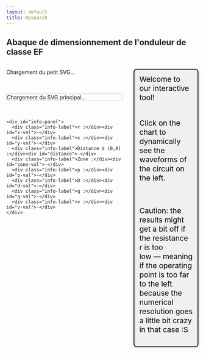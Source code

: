 ```yaml
---
layout: default
title: Research
---
```


## Abaque de dimensionnement de l'onduleur de classe EF

<style>
  .container {
    display: flex;
    gap: 2rem;
    margin-top: 2rem;
    align-items: flex-start;
  }

  #left-panel {
    width: 60%;
  }

  #small-svg-wrapper,
  #svg-wrapper {
    margin-bottom: 3rem;
  }

  #svg-wrapper {
    border: 1px solid #ccc;
    width: 100%;
    max-width: 100%;
  }

  svg {
    display: block;
    width: 100%;
    height: auto;
  }

  #info-panel {
    background: #f9f9f9;
    padding: 1rem;
    border: 1px solid #ddd;
    display: grid;
    grid-template-columns: repeat(2, minmax(150px, 1fr));
    gap: 0.5rem 1rem;
    margin-top: 1rem;
  }

  .info-label {
    font-weight: bold;
  }

  #right-panel {
  flex: 1;
  display: flex;
  flex-direction: column;
  gap: 0rem;
  /* plus besoin de position relative ou padding-top */
}

#top-text {
  font-size: 1.2rem;
  color: #000;
  margin-bottom: 4rem;
  white-space: pre-line;
  max-width: 500px;

  /* ✅ Style d'encadrement */
  border: 2px solid black;
  padding: 0.8rem;
  background-color: #f0f0f0;
  border-radius: 8px;
  box-shadow: 2px 2px 6px rgba(0, 0, 0, 0.1);
}




  .chart-block canvas {
  width: 500px !important; /* ou la largeur que tu veux */
  height: 100px;
  max-width: 100%;
}


  .dot {
    fill: red;
    stroke: black;
    stroke-width: 1px;
  }
</style>

<div class="container">
  <div id="left-panel">
    <div id="small-svg-wrapper">Chargement du petit SVG...</div>
    <div id="svg-wrapper">Chargement du SVG principal...</div>

```
<div id="info-panel">
  <div class="info-label">r :</div><div id="x-val">-</div>
  <div class="info-label">x :</div><div id="y-val">-</div>
  <div class="info-label">Distance à (0,0) :</div><div id="distance">-</div>
  <div class="info-label">Zone :</div><div id="zone-val">-</div>
  <div class="info-label">p :</div><div id="p-val">-</div>
  <div class="info-label">D :</div><div id="d-val">-</div>
  <div class="info-label">q :</div><div id="q-val">-</div>
  <div class="info-label">v :</div><div id="v-val">-</div>
</div>
```

  </div>

  <div id="right-panel">
  <div id="top-text">Welcome to our interactive tool! 

Click on the chart to dynamically see the waveforms of the circuit on the left.

Caution: the results might get a bit off if the resistance r is too low — meaning if the operating point is too far to the left because the numerical resolution goes a little bit crazy in that case \:S</div>

  <div class="chart-block"><canvas id="vs-chart" width="500" height="170"></canvas>
  <div class="chart-block"><canvas id="ie-chart" width="500" height="170"></canvas>
  <div class="chart-block"><canvas id="is-chart" width="500" height="170"></canvas>
  <div class="chart-block"><canvas id="ic-chart" width="500" height="170"></canvas>
  <div class="chart-block"><canvas id="sin-chart" width="500" height="180"></canvas>
</div>

<script src="https://cdn.jsdelivr.net/npm/chart.js"></script>

<script>
const PI = Math.PI;

// Génère la frontière (ZVS / ZCS)
const frontier = Array.from({ length: 500 }, (_, j) => {
  const theta = (j / 499) * PI;
  const r = (1 / PI) * Math.pow(Math.sin(theta), 2);
  const x = (1 / PI) * (theta - Math.sin(theta) * Math.cos(theta));
  return { theta, x, r };
});

function getFrontierR(xTarget) {
  let left = 0, right = frontier.length - 1;
  while (left < right) {
    const mid = Math.floor((left + right) / 2);
    (frontier[mid].x < xTarget) ? left = mid + 1 : right = mid;
  }
  return frontier[left]?.r || 0;
}

function solveZCS(r, x) {
  for (let j = 0; j < 1000; j++) {
    const theta = (j / 999) * PI;
    const sinTh = Math.sin(theta), cosTh = Math.cos(theta);
    const sinTh4 = Math.pow(Math.sin(theta / 2), 4);
    const xTheta = (1 / PI) * (theta - sinTh * cosTh);
    const denom = PI * r + 4 * sinTh4;
    const rTheta = (4 / PI) * ((1 / (4 / denom)) - sinTh4);
    if (Math.abs(xTheta - x) < 0.005 && Math.abs(rTheta - r) < 0.01) {
      const i = 4 / denom;
      const p = (8 * r) / (denom * denom);
      const D = 0.5 - theta / (2 * PI);
      const v = 1 + 2 * (Math.cos(theta) - 1) / denom;
      return { p, D, q: 0, v, i, theta, phi: 0 };
    }
  }
  return null;
}

function solveZVS(r, x) {
  for (let j = 0; j < 5000; j++) {
    const theta = (j / 4999) * PI;
    const phiMin = (theta - PI) / 2;
    for (let k = 0; k < 1000; k++) {
      const phi = phiMin + (k / 999) * -phiMin;
      const sinTh = Math.sin(theta);
      const sinTerm = Math.sin(theta - 2 * phi);
      const rTh = (1 / PI) * sinTh * sinTerm;
      const xTh = (1 / PI) * (theta - sinTh * Math.cos(theta - 2 * phi));
      if (Math.abs(rTh - r) < 0.001 && Math.abs(xTh - x) < 0.001) {
        const denom = Math.pow(Math.cos(phi) - Math.cos(phi - theta), 2);
        const p = (2 / PI) * sinTh * sinTerm / denom;
        const q = (1 - Math.cos(phi)) / (1 + Math.cos(phi - theta));
        const i = Math.sqrt((2 * p) / r);
        const D = 0.5 - theta / (2 * PI);
        return { p, D, q, v: 0, i, theta, phi };
      }
    }
  }
  return null;
}

function drawDot(svg, xPix, yPix) {
  svg.querySelector('.dot')?.remove();
  const dot = document.createElementNS("http://www.w3.org/2000/svg", "circle");
  dot.setAttribute("cx", xPix);
  dot.setAttribute("cy", yPix);
  dot.setAttribute("r", 5);
  dot.setAttribute("class", "dot");
  svg.appendChild(dot);
}

function updateInfoPanel(r, x, distance, zone, res) {
  const set = (id, val) => document.getElementById(id).textContent = val;
  set('x-val', r.toFixed(4));
  set('y-val', x.toFixed(4));
  set('distance', distance.toFixed(4));
  set('zone-val', zone);
  set('p-val', res ? res.p.toFixed(4) : '-');
  set('d-val', res ? res.D.toFixed(4) : '-');
  set('q-val', res ? res.q.toFixed(4) : '-');
  set('v-val', res ? res.v.toFixed(4) : '-');
}

function plotCharts(res) {
  const N = 1000;
  const period = 2 * PI;
  const theta = res.theta;
  const phi = res.phi || 0;
  const i = res.i;

  const vs = [], ie = [], is = [], ic = [], sin = [];

  for (let k = 0; k <= N; k++) {
    const wt = (k / N) * 4 * PI; // Deux périodes
    const wtMod = wt % (2 * PI);
    const sinTerm = Math.sin(wt + phi);
    sin.push({ x: wt, y: sinTerm });

    // v_s(ωt)
    let vsVal = 0;
    if (wtMod > Math.PI - theta && wtMod <= Math.PI) {
      vsVal = -i * (Math.cos(phi - theta) + Math.cos(wtMod + phi));
    } else if (wtMod > Math.PI && wtMod <= 2 * Math.PI - theta) {
      vsVal = 2;
    } else if (wtMod > 2 * Math.PI - theta) {
      vsVal = 2 + i * (Math.cos(phi - theta) - Math.cos(wtMod + phi));
    }
    vs.push({ x: wt, y: vsVal });

    // i_e, i_s, i_C
    ie.push({ x: wt, y: (wtMod <= Math.PI - theta || (wtMod > Math.PI && wtMod <= 2 * Math.PI - theta)) ? sinTerm * (wtMod <= Math.PI - theta ? 1 : -1) : 0 });
    ic.push({ x: wt, y: (wtMod > Math.PI - theta && wtMod <= Math.PI || wtMod > 2 * Math.PI - theta) ? sinTerm : 0 });
    is.push({ x: wt, y: (wtMod <= Math.PI - theta) ? 2 * sinTerm : 0 });
  }

  const chartData = {
    vs: { data: vs, label: 'vs(ωt) / VDC', color: 'blue' },
    ie: { data: ie, label: 'ie(ωt) / I', color: 'red' },
    is: { data: is, label: 'is(ωt) / I', color: 'green' },
    ic: { data: ic, label: 'iC(ωt) / I', color: 'orange' },
    sin: { data: sin, label: 'i(ωt) / I', color: 'purple' },
  };

  // ✅ Fonction pour formater les ticks en multiples de π
  const formatPi = (val) => {
    const n = val / PI;
    if (Math.abs(n - Math.round(n)) < 0.05) {
      const rounded = Math.round(n);
      if (rounded === 0) return '0';
      if (rounded === 1) return 'π';
      return `${rounded}π`;
    }
    return '';
  };

  const config = (label, data, color, showXAxisTitle = false) => ({
    type: 'line',
    data: {
      datasets: [{
        label,
        data,
        borderColor: color,
        borderWidth: 2,
        pointRadius: 0,
        fill: false
      }]
    },
    options: {
      responsive: false,
      plugins: { legend: { display: false } },
      scales: {
        x: {
          type: 'linear',
          min: 0,
          max: 4 * PI,
          title: {
            display: showXAxisTitle,
            text: 'ωt (rad)'
          },
          ticks: {
            stepSize: PI,
            callback: formatPi
          }
        },
        y: {
          title: {
            display: true,
            text: label
          },
          min: -2,
          max: 2,
          ticks: {
          stepSize: 1
        }
        }
      }
    }
  });

  // Générer les 5 graphes (les 4 premiers sans titre X, le dernier avec)
  const keys = ['vs', 'ie', 'is', 'ic', 'sin'];
  keys.forEach((key, index) => {
    const ctx = document.getElementById(`${key}-chart`).getContext('2d');
    const showTitle = (key === 'sin'); // titre X uniquement pour le dernier
    if (window[`${key}Chart`]) {
      window[`${key}Chart`].data.datasets[0].data = chartData[key].data;
      window[`${key}Chart`].update();
    } else {
      window[`${key}Chart`] = new Chart(ctx, config(chartData[key].label, chartData[key].data, chartData[key].color, showTitle));
    }
  });
}





// === Chargement des SVG ===
fetch('/assets/img/circuit_EF.svg')
  .then(res => res.text())
  .then(svg => document.getElementById('small-svg-wrapper').innerHTML = svg)
  .catch(() => document.getElementById('small-svg-wrapper').textContent = 'Erreur de chargement du petit SVG.');

fetch('/assets/img/chart_EF.svg')
  .then(res => res.text())
  .then(svgText => {
    const wrapper = document.getElementById('svg-wrapper');
    wrapper.innerHTML = svgText;
    const svg = wrapper.querySelector('svg');
    svg.setAttribute('id', 'mysvg');

    svg.addEventListener('click', evt => {
      const pt = svg.createSVGPoint();
      pt.x = evt.clientX;
      pt.y = evt.clientY;
      const svgPoint = pt.matrixTransform(svg.getScreenCTM().inverse());
      const [xPix, yPix] = [svgPoint.x, svgPoint.y];

      const r = 0.000531 * xPix - 0.1078;
      const x = -0.001022 * yPix + 1.0918;
      const dist = Math.sqrt(r * r + x * x);

      drawDot(svg, xPix, yPix);

      let zone = '-', res = null;
      if (r < 0 || r > 2 / PI || x < 0 || x > 1) {
        zone = 'Hors zone';
      } else {
        const rFrontier = getFrontierR(x);
        if (r < rFrontier) {
          zone = 'ZVS';
          res = solveZVS(r, x);
        } else {
          zone = 'ZCS';
          res = solveZCS(r, x);
        }
      }

      updateInfoPanel(r, x, dist, zone, res);
      if (res) plotCharts(res);
    });
  })
  .catch(err => {
    document.getElementById('svg-wrapper').textContent = 'Erreur de chargement du SVG principal.';
    console.error("Erreur SVG:", err);
  });
</script>
